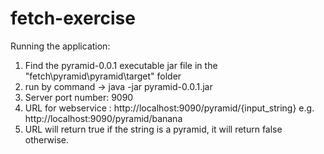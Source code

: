 # fetch-exercise

Running the application:
1. Find the pyramid-0.0.1 executable jar file in the "fetch\pyramid\pyramid\target" folder
2. run by command -> java -jar pyramid-0.0.1.jar
3. Server port number: 9090
4. URL for webservice : http://localhost:9090/pyramid/{input_string} e.g. http://localhost:9090/pyramid/banana
5. URL will return true if the string is a pyramid, it will return false otherwise.


